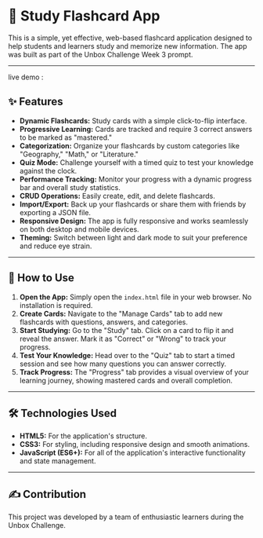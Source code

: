 # 📝 Study Flashcard App

This is a simple, yet effective, web-based flashcard application designed to help students and learners study and memorize new information. The app was built as part of the Unbox Challenge Week 3 prompt.

---

live demo : 

## ✨ Features

- **Dynamic Flashcards:** Study cards with a simple click-to-flip interface.
- **Progressive Learning:** Cards are tracked and require 3 correct answers to be marked as "mastered."
- **Categorization:** Organize your flashcards by custom categories like "Geography," "Math," or "Literature."
- **Quiz Mode:** Challenge yourself with a timed quiz to test your knowledge against the clock.
- **Performance Tracking:** Monitor your progress with a dynamic progress bar and overall study statistics.
- **CRUD Operations:** Easily create, edit, and delete flashcards.
- **Import/Export:** Back up your flashcards or share them with friends by exporting a JSON file.
- **Responsive Design:** The app is fully responsive and works seamlessly on both desktop and mobile devices.
- **Theming:** Switch between light and dark mode to suit your preference and reduce eye strain.

---

## 🚀 How to Use

1.  **Open the App:** Simply open the `index.html` file in your web browser. No installation is required.
2.  **Create Cards:** Navigate to the "Manage Cards" tab to add new flashcards with questions, answers, and categories.
3.  **Start Studying:** Go to the "Study" tab. Click on a card to flip it and reveal the answer. Mark it as "Correct" or "Wrong" to track your progress.
4.  **Test Your Knowledge:** Head over to the "Quiz" tab to start a timed session and see how many questions you can answer correctly.
5.  **Track Progress:** The "Progress" tab provides a visual overview of your learning journey, showing mastered cards and overall completion.

---

## 🛠️ Technologies Used

-   **HTML5:** For the application's structure.
-   **CSS3:** For styling, including responsive design and smooth animations.
-   **JavaScript (ES6+):** For all of the application's interactive functionality and state management.

---

## ✍️ Contribution

This project was developed by a team of enthusiastic learners during the Unbox Challenge.
